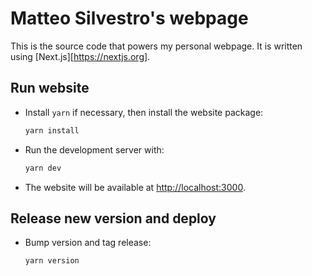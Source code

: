 # Matteo Silvestro's webpage

This is the source code that powers my personal webpage. It is written using
[Next.js][https://nextjs.org].

## Run website

- Install `yarn` if necessary, then install the website package:
  ```sh
  yarn install
  ```
- Run the development server with:
  ```sh
  yarn dev
  ```
- The website will be available at
  [http://localhost:3000](http://localhost:3000).

## Release new version and deploy

- Bump version and tag release:
  ```sh
  yarn version
  ```
